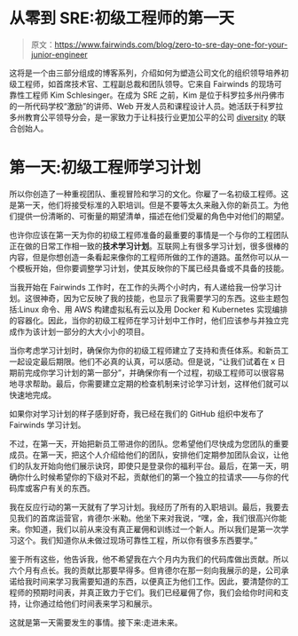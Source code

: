 # 从零到 SRE:初级工程师的第一天

> 原文：<https://www.fairwinds.com/blog/zero-to-sre-day-one-for-your-junior-engineer>

这将是一个由三部分组成的博客系列，介绍如何为塑造公司文化的组织领导培养初级工程师，如首席技术官、工程副总裁和团队领导。它来自 Fairwinds 的现场可靠性工程师 Kim Schlesinger。在成为 SRE 之前，Kim 是位于科罗拉多州丹佛市的一所代码学校“激励”的讲师、Web 开发人员和课程设计人员。她活跃于科罗拉多州教育公平领导分会，是一家致力于让科技行业更加公平的公司 [diversity](https://hirediversity.us/) 的联合创始人。

# **第一天:初级工程师学习计划**

所以你创造了一种重视团队、重视冒险和学习的文化。你雇了一名初级工程师。这是第一天，他们将接受标准的入职培训。但是不要等太久来融入你的新员工。为他们提供一份清晰的、可衡量的期望清单，描述在他们受雇的角色中对他们的期望。

也许你应该在第一天为你的初级工程师准备的最重要的事情是一个与你的工程团队正在做的日常工作相一致的**技术学习计划**。互联网上有很多学习计划，很多很棒的内容，但是你想创造一条看起来像你的工程师所做的工作的道路。虽然你可以从一个模板开始，但你要调整学习计划，使其反映你的下属已经具备或不具备的技能。

当我开始在 Fairwinds 工作时，在工作的头两个小时内，有人递给我一份学习计划。这很神奇，因为它反映了我的技能，也显示了我需要学习的东西。这些主题包括:Linux 命令、用 AWS 构建虚拟私有云以及用 Docker 和 Kubernetes 实现编排的容器化。因此，当你的初级工程师在学习计划中工作时，他们应该参与并独立完成作为该计划一部分的大大小小的项目。

当你考虑学习计划时，确保你为你的初级工程师建立了支持和责任体系。和新员工一起设定最后期限。他们不必真的认真，可以感动。但是说，“让我们试着在 x 日期前完成你学习计划的第一部分”，并确保你有一个过程，初级工程师可以很容易地寻求帮助。最后，你需要建立定期的检查机制来讨论学习计划，这样他们就可以快速地完成。

如果你对学习计划的样子感到好奇，我已经在我们的 GitHub 组织中发布了 Fairwinds 学习计划。

不过，在第一天，开始把新员工带进你的团队。您希望他们尽快成为您团队的重要成员。在第一天，把这个人介绍给他们的团队，安排他们定期参加团队会议，让他们的队友开始向他们展示诀窍，即使只是登录你的福利平台。最后，在第一天，明确你什么时候希望你的下级对不起，贡献他们的第一个独立的拉请求——与你的代码库或客户有关的东西。

我在反应行动的第一天就有了学习计划。我经历了所有的入职培训。最后，我要去见我们的首席运营官，肯德尔·米勒。他坐下来对我说，“嘿，金，我们很高兴你能来。你知道，我们以前从来没有真正雇佣和训练过一个新人。所以我们是第一次学习这个。我们知道你从未做过现场可靠性工程，所以你有很多东西要学。”

鉴于所有这些，他告诉我，他不希望我在六个月内为我们的代码库做出贡献。所以六个月有点长。我的贡献比那要早得多。但肯德尔在那一刻向我展示的是，公司承诺给我时间来学习我需要知道的东西，以便真正为他们工作。因此，要清楚你的工程师的预期时间表，并真正致力于它们。我们已经雇佣了你，我们会给你时间和支持，让你通过给他们时间表来学习和展示。

这就是第一天需要发生的事情。接下来:走进未来。